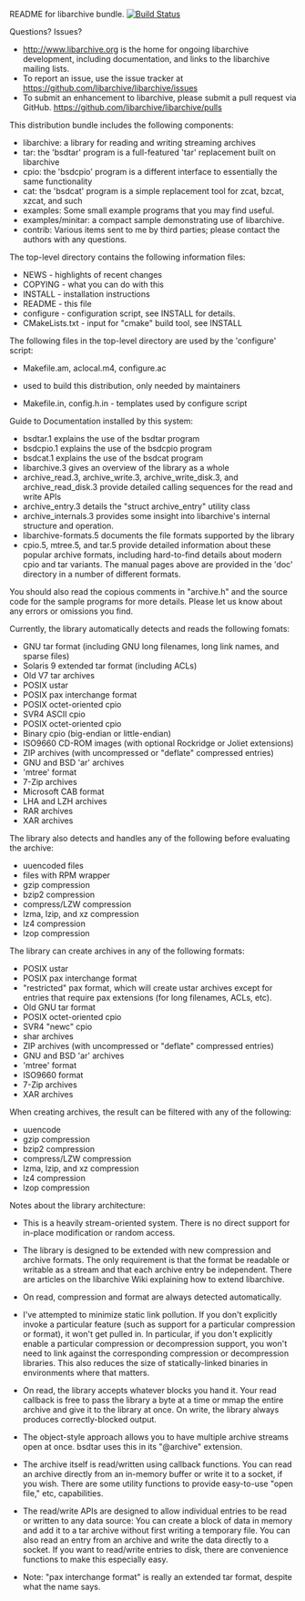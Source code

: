 README for libarchive bundle.
[![Build Status](https://travis-ci.org/kientzle/libarchive.svg?branch=master)](https://travis-ci.org/kientzle/libarchive)

Questions?  Issues?
   * http://www.libarchive.org is the home for ongoing
     libarchive development, including documentation, and
     links to the libarchive mailing lists.
   * To report an issue, use the issue tracker at
     https://github.com/libarchive/libarchive/issues
   * To submit an enhancement to libarchive, please submit
     a pull request via GitHub.
     https://github.com/libarchive/libarchive/pulls

This distribution bundle includes the following components:
   * libarchive: a library for reading and writing streaming archives
   * tar: the 'bsdtar' program is a full-featured 'tar'
     replacement built on libarchive
   * cpio: the 'bsdcpio' program is a different interface to
     essentially the same functionality
   * cat: the 'bsdcat' program is a simple replacement tool for
     zcat, bzcat, xzcat, and such
   * examples: Some small example programs that you may find useful.
   * examples/minitar: a compact sample demonstrating use of libarchive.
   * contrib:  Various items sent to me by third parties;
     please contact the authors with any questions.

The top-level directory contains the following information files:
   * NEWS - highlights of recent changes
   * COPYING - what you can do with this
   * INSTALL - installation instructions
   * README - this file
   * configure - configuration script, see INSTALL for details.
   * CMakeLists.txt - input for "cmake" build tool, see INSTALL

The following files in the top-level directory are used by the
'configure' script:
   * Makefile.am, aclocal.m4, configure.ac
   - used to build this distribution, only needed by maintainers
   * Makefile.in, config.h.in
	- templates used by configure script

Guide to Documentation installed by this system:
 * bsdtar.1 explains the use of the bsdtar program
 * bsdcpio.1 explains the use of the bsdcpio program
 * bsdcat.1 explains the use of the bsdcat program
 * libarchive.3 gives an overview of the library as a whole
 * archive_read.3, archive_write.3, archive_write_disk.3, and
   archive_read_disk.3 provide detailed calling sequences for the read
   and write APIs
 * archive_entry.3 details the "struct archive_entry" utility class
 * archive_internals.3 provides some insight into libarchive's
   internal structure and operation.
 * libarchive-formats.5 documents the file formats supported by the library
 * cpio.5, mtree.5, and tar.5 provide detailed information about these
   popular archive formats, including hard-to-find details about
   modern cpio and tar variants.
The manual pages above are provided in the 'doc' directory in
a number of different formats.

You should also read the copious comments in "archive.h" and the
source code for the sample programs for more details.  Please let us
know about any errors or omissions you find.

Currently, the library automatically detects and reads the following fomats:
  * GNU tar format (including GNU long filenames, long link names, and sparse files)
  * Solaris 9 extended tar format (including ACLs)
  * Old V7 tar archives
  * POSIX ustar
  * POSIX pax interchange format
  * POSIX octet-oriented cpio
  * SVR4 ASCII cpio
  * POSIX octet-oriented cpio
  * Binary cpio (big-endian or little-endian)
  * ISO9660 CD-ROM images (with optional Rockridge or Joliet extensions)
  * ZIP archives (with uncompressed or "deflate" compressed entries)
  * GNU and BSD 'ar' archives
  * 'mtree' format
  * 7-Zip archives
  * Microsoft CAB format
  * LHA and LZH archives
  * RAR archives
  * XAR archives

The library also detects and handles any of the following before evaluating the archive:
  * uuencoded files
  * files with RPM wrapper
  * gzip compression
  * bzip2 compression
  * compress/LZW compression
  * lzma, lzip, and xz compression
  * lz4 compression
  * lzop compression

The library can create archives in any of the following formats:
  * POSIX ustar
  * POSIX pax interchange format
  * "restricted" pax format, which will create ustar archives except for
    entries that require pax extensions (for long filenames, ACLs, etc).
  * Old GNU tar format
  * POSIX octet-oriented cpio
  * SVR4 "newc" cpio
  * shar archives
  * ZIP archives (with uncompressed or "deflate" compressed entries)
  * GNU and BSD 'ar' archives
  * 'mtree' format
  * ISO9660 format
  * 7-Zip archives
  * XAR archives

When creating archives, the result can be filtered with any of the following:
  * uuencode
  * gzip compression
  * bzip2 compression
  * compress/LZW compression
  * lzma, lzip, and xz compression
  * lz4 compression
  * lzop compression

Notes about the library architecture:

 * This is a heavily stream-oriented system.  There is no direct
   support for in-place modification or random access.

 * The library is designed to be extended with new compression and
   archive formats.  The only requirement is that the format be
   readable or writable as a stream and that each archive entry be
   independent.  There are articles on the libarchive Wiki explaining
   how to extend libarchive.

 * On read, compression and format are always detected automatically.

 * I've attempted to minimize static link pollution.  If you don't
   explicitly invoke a particular feature (such as support for a
   particular compression or format), it won't get pulled in.
   In particular, if you don't explicitly enable a particular
   compression or decompression support, you won't need to link
   against the corresponding compression or decompression libraries.
   This also reduces the size of statically-linked binaries in
   environments where that matters.

 * On read, the library accepts whatever blocks you hand it.
   Your read callback is free to pass the library a byte at a time
   or mmap the entire archive and give it to the library at once.
   On write, the library always produces correctly-blocked output.

 * The object-style approach allows you to have multiple archive streams
   open at once.  bsdtar uses this in its "@archive" extension.

 * The archive itself is read/written using callback functions.
   You can read an archive directly from an in-memory buffer or
   write it to a socket, if you wish.  There are some utility
   functions to provide easy-to-use "open file," etc, capabilities.

 * The read/write APIs are designed to allow individual entries
   to be read or written to any data source:  You can create
   a block of data in memory and add it to a tar archive without
   first writing a temporary file.  You can also read an entry from
   an archive and write the data directly to a socket.  If you want
   to read/write entries to disk, there are convenience functions to
   make this especially easy.

 * Note: "pax interchange format" is really an extended tar format,
   despite what the name says.
